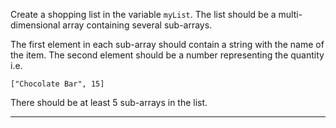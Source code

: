 <div class="challenge-instructions basic-javascript"><div><section id="description">
<p>Create a shopping list in the variable <code>myList</code>. The list should be a multi-dimensional array containing several sub-arrays.</p>
<p>The first element in each sub-array should contain a string with the name of the item. The second element should be a number representing the quantity i.e.</p>
<pre class="language-js"><code class="language-js"><span class="token punctuation">[</span><span class="token string">"Chocolate Bar"</span><span class="token punctuation">,</span> <span class="token number">15</span><span class="token punctuation">]</span>
</code></pre>
<p>There should be at least 5 sub-arrays in the list.</p>
</section></div><hr/></div>